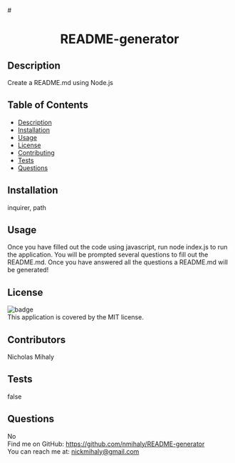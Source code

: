 
#<h1 align="center"> README-generator</h1>

## Description
Create a README.md using Node.js

## Table of Contents
* [Description](#description)
* [Installation](#installation)
* [Usage](#usage)
* [License](#license)
* [Contributing](#contributing)
* [Tests](#tests)
* [Questions](#questions)

## Installation
inquirer, path

## Usage
Once you have filled out the code using javascript, run node index.js to run the application. You will be prompted several questions to fill out the README.md. Once you have answered all the questions a README.md will be generated!

## License
![badge](https://img.shields.io/badge/license-MIT-red)
<br />
This application is covered by the MIT license.

## Contributors
Nicholas Mihaly

## Tests
false

## Questions
No
<br />
Find me on GitHub: https://github.com/nmihaly/README-generator
<br />
You can reach me at: nickmihaly@gmail.com
<br />                                 
